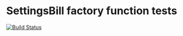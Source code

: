 # SettingsBill factory function tests 

[![Build Status](https://travis-ci.org/dyllanhope/settings-bill-expressjs.svg?branch=master)](https://travis-ci.org/dyllanhope/settings-bill-expressjs)